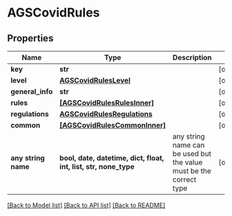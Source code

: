 # AGSCovidRules


## Properties
Name | Type | Description | Notes
------------ | ------------- | ------------- | -------------
**key** | **str** |  | [optional] 
**level** | [**AGSCovidRulesLevel**](AGSCovidRulesLevel.md) |  | [optional] 
**general_info** | **str** |  | [optional] 
**rules** | [**[AGSCovidRulesRulesInner]**](AGSCovidRulesRulesInner.md) |  | [optional] 
**regulations** | [**AGSCovidRulesRegulations**](AGSCovidRulesRegulations.md) |  | [optional] 
**common** | [**[AGSCovidRulesCommonInner]**](AGSCovidRulesCommonInner.md) |  | [optional] 
**any string name** | **bool, date, datetime, dict, float, int, list, str, none_type** | any string name can be used but the value must be the correct type | [optional]

[[Back to Model list]](../README.md#documentation-for-models) [[Back to API list]](../README.md#documentation-for-api-endpoints) [[Back to README]](../README.md)


